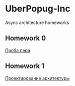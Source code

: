 # UberPopug-Inc
Async architecture homeworks


## Homework 0
[Проба пера](initial-architecture/README.md)

## Homework 1
[Проектирование архитектуры](design/README.md)